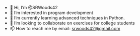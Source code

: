 - 👋 Hi, I’m @SRWoods42
- 👀 I’m interested in program development
- 🌱 I’m currently learning advanced techniques in Python.
- 💞️ I’m looking to collaborate on exercises for college students
- 📫 How to reach me by email: srwoods42@gmail.com

<!---
SRWoods42/SRWoods42 is a ✨ special ✨ repository because its `README.md` (this file) appears on your GitHub profile.
You can click the Preview link to take a look at your changes.
--->
